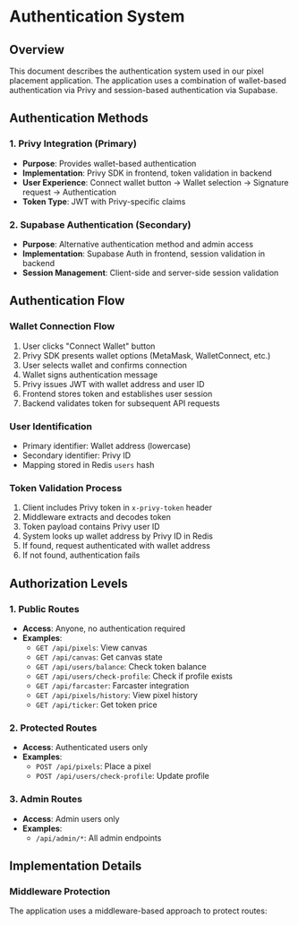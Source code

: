 # Authentication System

## Overview
This document describes the authentication system used in our pixel placement application. The application uses a combination of wallet-based authentication via Privy and session-based authentication via Supabase.

## Authentication Methods

### 1. Privy Integration (Primary)
- **Purpose**: Provides wallet-based authentication
- **Implementation**: Privy SDK in frontend, token validation in backend
- **User Experience**: Connect wallet button → Wallet selection → Signature request → Authentication
- **Token Type**: JWT with Privy-specific claims

### 2. Supabase Authentication (Secondary)
- **Purpose**: Alternative authentication method and admin access
- **Implementation**: Supabase Auth in frontend, session validation in backend
- **Session Management**: Client-side and server-side session validation

## Authentication Flow

### Wallet Connection Flow
1. User clicks "Connect Wallet" button
2. Privy SDK presents wallet options (MetaMask, WalletConnect, etc.)
3. User selects wallet and confirms connection
4. Wallet signs authentication message
5. Privy issues JWT with wallet address and user ID
6. Frontend stores token and establishes user session
7. Backend validates token for subsequent API requests

### User Identification
- Primary identifier: Wallet address (lowercase)
- Secondary identifier: Privy ID
- Mapping stored in Redis `users` hash

### Token Validation Process
1. Client includes Privy token in `x-privy-token` header
2. Middleware extracts and decodes token
3. Token payload contains Privy user ID
4. System looks up wallet address by Privy ID in Redis
5. If found, request authenticated with wallet address
6. If not found, authentication fails

## Authorization Levels

### 1. Public Routes
- **Access**: Anyone, no authentication required
- **Examples**: 
  - `GET /api/pixels`: View canvas
  - `GET /api/canvas`: Get canvas state
  - `GET /api/users/balance`: Check token balance
  - `GET /api/users/check-profile`: Check if profile exists
  - `GET /api/farcaster`: Farcaster integration
  - `GET /api/pixels/history`: View pixel history
  - `GET /api/ticker`: Get token price

### 2. Protected Routes
- **Access**: Authenticated users only
- **Examples**:
  - `POST /api/pixels`: Place a pixel
  - `POST /api/users/check-profile`: Update profile

### 3. Admin Routes
- **Access**: Admin users only
- **Examples**:
  - `/api/admin/*`: All admin endpoints

## Implementation Details

### Middleware Protection
The application uses a middleware-based approach to protect routes:
